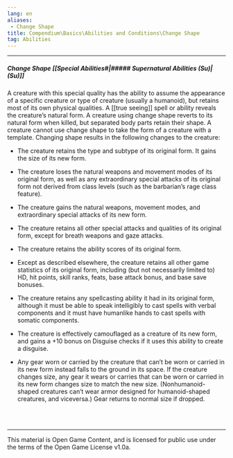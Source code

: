 ```yaml
---
lang: en
aliases:
 - Change Shape
title: Compendium\Basics\Abilities and Conditions\Change Shape
tag: Abilities
---
```


---
##### Change Shape [[Special Abilities#|##### Supernatural Abilities (Su)|(Su)]]

A creature with this special quality has the ability to assume the appearance of a specific creature or type of creature (usually a humanoid), but retains most of its own physical qualities. A [[true seeing]] spell or ability reveals the creature’s natural form. A creature using change shape reverts to its natural form when killed, but separated body parts retain their shape. A creature cannot use change shape to take the form of a creature with a template. Changing shape results in the following changes to the creature:

- The creature retains the type and subtype of its original form. It gains the size of its new form.
    
- The creature loses the natural weapons and movement modes of its original form, as well as any extraordinary special attacks of its original form not derived from class levels (such as the barbarian’s rage class feature).
    
- The creature gains the natural weapons, movement modes, and extraordinary special attacks of its new form.
    
- The creature retains all other special attacks and qualities of its original form, except for breath weapons and gaze attacks.
    
- The creature retains the ability scores of its original form.
    
- Except as described elsewhere, the creature retains all other game statistics of its original form, including (but not necessarily limited to) HD, hit points, skill ranks, feats, base attack bonus, and base save bonuses.
    
- The creature retains any spellcasting ability it had in its original form, although it must be able to speak intelligibly to cast spells with verbal components and it must have humanlike hands to cast spells with somatic components.
    
- The creature is effectively camouflaged as a creature of its new form, and gains a +10 bonus on Disguise checks if it uses this ability to create a disguise.
    
- Any gear worn or carried by the creature that can’t be worn or carried in its new form instead falls to the ground in its space. If the creature changes size, any gear it wears or carries that can be worn or carried in its new form changes size to match the new size. (Nonhumanoid-shaped creatures can’t wear armor designed for humanoid-shaped creatures, and viceversa.) Gear returns to normal size if dropped.

<br><br>

---

This material is Open Game Content, and is licensed for public use under the terms of the Open Game License v1.0a.
